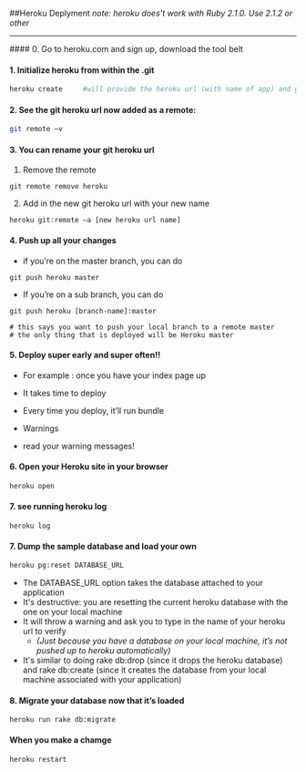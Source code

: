 ##Heroku Deplyment
*note: heroku does't work with Ruby 2.1.0.  Use 2.1.2 or other*
<hr>
#### 0. Go to heroku.com and sign up, download the tool belt

####  1. Initialize heroku from within the .git 
```sh
heroku create     #will provide the heroku url (with name of app) and git heroku url
```

#### 2. See the git heroku url now added as a remote:
```sh
git remote –v
```
#### 3.	You can rename your git heroku url
  1.	Remove the remote 
  ```
  git remote remove heroku
  ```
  2.	Add in the new git heroku url with your new name
  ```
  heroku git:remote –a [new heroku url name]
  ```

#### 4. Push up all your changes
  *	if you’re on the master branch, you can do 
  ```
  git push heroku master
  ```
  *	If you’re on a sub branch, you can do 
  ```
  git push heroku [branch-name]:master
  
  #	this says you want to push your local branch to a remote master 
  #	the only thing that is deployed will be Heroku master
  ```

#### 5.	Deploy super early and super often!!
  *	For example : once you have your index page up
  *	It takes time to deploy
  *	Every time you deploy, it’ll run bundle

*	Warnings
  *	read your warning messages!

#### 6. Open your Heroku site in your browser

```sh
heroku open
```
#### 7. see running heroku log
```
heroku log
```

#### 7. Dump the sample database and load your own
```sh
heroku pg:reset DATABASE_URL
```
  *	The DATABASE_URL option takes the database attached to your application
  *	It's destructive: you are resetting the current heroku database with the one on your local machine
  *	It will throw a warning and ask you to type in the name of your heroku url to verify 
    *	*(Just because you have a database on your local machine, it’s not pushed up to heroku automatically)*
  *	It's similar to doing rake db:drop (since it drops the heroku database) and rake  db:create (since it creates the database from your local machine associated with your application)

#### 8. Migrate your database now that it’s loaded
 ```
heroku run rake db:migrate
```
#### When you make a chamge
```
heroku restart
```

